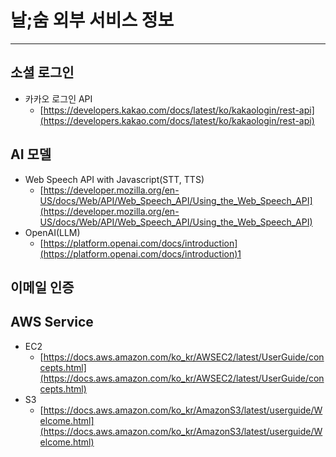 # 날;숨 외부 서비스 정보

---

## 소셜 로그인

- 카카오 로그인 API
    - [https://developers.kakao.com/docs/latest/ko/kakaologin/rest-api](https://developers.kakao.com/docs/latest/ko/kakaologin/rest-api)

## AI 모델

- Web Speech API with Javascript(STT, TTS)
    - [https://developer.mozilla.org/en-US/docs/Web/API/Web_Speech_API/Using_the_Web_Speech_API](https://developer.mozilla.org/en-US/docs/Web/API/Web_Speech_API/Using_the_Web_Speech_API)
- OpenAI(LLM)
    - [https://platform.openai.com/docs/introduction](https://platform.openai.com/docs/introduction)1

## 이메일 인증

## AWS Service

- EC2
    - [https://docs.aws.amazon.com/ko_kr/AWSEC2/latest/UserGuide/concepts.html](https://docs.aws.amazon.com/ko_kr/AWSEC2/latest/UserGuide/concepts.html)
- S3
    - [https://docs.aws.amazon.com/ko_kr/AmazonS3/latest/userguide/Welcome.html](https://docs.aws.amazon.com/ko_kr/AmazonS3/latest/userguide/Welcome.html)